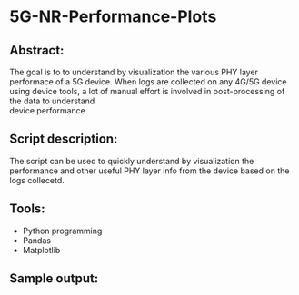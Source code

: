 # 5G-NR-Performance-Plots

## Abstract:
The goal is to to understand by visualization the various PHY layer performace of a 5G device.
When logs are collected on any 4G/5G device using device tools, a lot of manual effort is involved in post-processing of the data to understand  
device performance

## Script description:
The script can be used to quickly understand by visualization the performance and other useful PHY layer info from the device based on the logs collecetd.

## Tools:
- Python programming
- Pandas
- Matplotlib

## Sample output:


